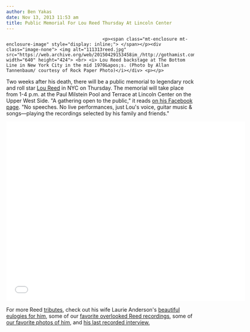 ```yaml
---
author: Ben Yakas
date: Nov 13, 2013 11:53 am
title: Public Memorial For Lou Reed Thursday At Lincoln Center
---
```


	
										<p><span class="mt-enclosure mt-enclosure-image" style="display: inline;"> </span></p><div class="image-none"> <img alt="111313reed.jpg" src="https://web.archive.org/web/20150429153458im_/http://gothamist.com/attachments/byakas/111313reed.jpg" width="640" height="424"> <br> <i> Lou Reed backstage at The Bottom Line in New York City in the mid 1970&apos;s. (Photo by Allan Tannenbaum/ courtesy of Rock Paper Photo)</i></div> <p></p>

<p>Two weeks after his death, there will be a public memorial to legendary rock and roll star <a href="https://web.archive.org/web/20150429153458/http://gothamist.com/tags/loureed">Lou Reed</a> in NYC on Thursday. The memorial will take place from 1-4 p.m. at the Paul Milstein Pool and Terrace at Lincoln Center on the Upper West Side. &quot;A gathering open to the public,&quot; it reads <a href="https://web.archive.org/web/20150429153458/https://www.facebook.com/photo.php?fbid=10152037410870953&amp;set=a.463645835952.237679.89511870952&amp;type=1">on his Facebook page</a>. &quot;No speeches. No live performances, just Lou&apos;s voice, guitar music &amp; songs&#x2014;playing the recordings selected by his family and friends.&quot;</p>

<p><iframe width="640" height="480" src="//web.archive.org/web/20150429153458if_/http://www.youtube.com/embed/wfzoyDOXfzY" frameborder="0" allowfullscreen></iframe></p>

<p>For more Reed <a href="https://web.archive.org/web/20150429153458/http://gothamist.com/2013/10/28/lou_reed_round_up.php">tributes</a>, check out his wife Laurie Anderson&apos;s <a href="https://web.archive.org/web/20150429153458/http://gothamist.com/2013/11/01/laurie_andersons_beautiful_eulogy_t.php">beautiful</a> <a href="https://web.archive.org/web/20150429153458/http://gothamist.com/2013/11/06/laurie_anderson_says_goodbye_to_lou.php">eulogies for him</a>, some of our <a href="https://web.archive.org/web/20150429153458/http://gothamist.com/2013/10/27/listen_to_our_15_favorite_obscure_l.php">favorite overlooked Reed recordings</a>, some of <a href="https://web.archive.org/web/20150429153458/http://gothamist.com/2013/10/31/six_perfect_photos_of_lou_reed_plus.php#photo-1">our favorite photos of him</a>, and <a href="https://web.archive.org/web/20150429153458/http://gothamist.com/2013/11/08/watch_lou_reeds_final_interview_you.php">his last recorded interview.</a></p>					
										
									
				